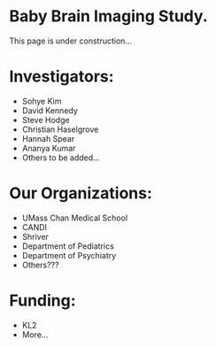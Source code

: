 
# Baby Brain Imaging Study.  
This page is under construction...

# Investigators:
* Sohye Kim
* David Kennedy
* Steve Hodge
* Christian Haselgrove
* Hannah Spear
* Ananya Kumar
* Others to be added...

# Our Organizations:
* UMass Chan Medical School
* CANDI
* Shriver
* Department of Pediatrics
* Department of Psychiatry
* Others???


# Funding:
* KL2
* More...


<!--

**Here are some more ideas to get you started:**

🙋‍♀️ A short introduction - what is your organization all about?
🌈 Contribution guidelines - how can the community get involved?
👩‍💻 Useful resources - where can the community find your docs? Is there anything else the community should know?
🍿 Fun facts - what does your team eat for breakfast?
🧙 Remember, you can do mighty things with the power of [Markdown](https://docs.github.com/github/writing-on-github/getting-started-with-writing-and-formatting-on-github/basic-writing-and-formatting-syntax)
-->
